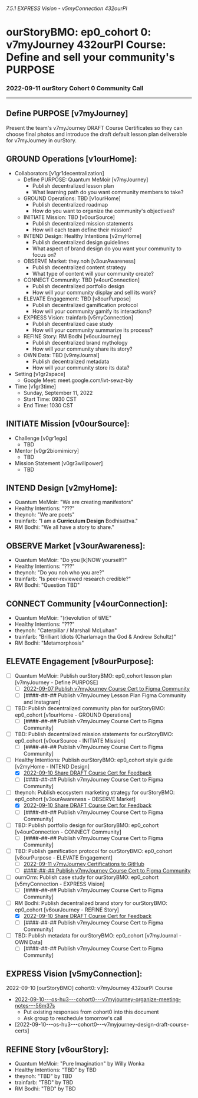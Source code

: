 ###### 7.5.1 EXPRESS Vision - v5myConnection 432ourPI
# ourStoryBMO: ep0_cohort 0: v7myJourney 432ourPI Course: Define and sell your community's PURPOSE
### 2022-09-11 ourStory Cohort 0 Community Call

---

## Define PURPOSE [v7myJourney]
Present the team's v7myJourney DRAFT Course Certificates so they can choose final photos and introduce the draft default lesson plan deliverable for v7myJourney in ourStory.

## GROUND Operations [v1ourHome]: 
- Collaborators [v1gr1decentralization]
  - Define PURPOSE: Quantum MeMoir [v7myJourney]
    - Publish decentralized lesson plan
    - What learning path do you want community members to take?
  - GROUND Operations: TBD [v1ourHome]
    - Publish decentralized roadmap
    - How do you want to organize the community's objectives?
  - INITIATE Mission: TBD [v0ourSource]
    - Publish decentralized mission statements
    - How will each team define their mission?
  - INTEND Design: Healthy Intentions [v2myHome]
    - Publish decentralized design guidelines
    - What aspect of brand design do you want your community to focus on?
  - OBSERVE Market: they.noh [v3ourAwareness]
    - Publish decentralized content strategy
    - What type of content will your community create?
  - CONNECT Community: TBD [v4ourConnection]
    - Publish decentralized portfolio design
    - How will your community display and sell its work?
  - ELEVATE Engagement: TBD [v8ourPurpose]
    - Publish decentralized gamification protocol
    - How will your community gamify its interactions?
  - EXPRESS Vision: trainfarb [v5myConnection]
    - Publish decentralized case study
    - How will your community summarize its process?
  - REFINE Story: RM Bodhi [v6ourJourney]
    - Publish decentralized brand mythology
    - How will your community share its story?
  - OWN Data: TBD [v9myJournal]
    - Publish decentralized metadata
    - How will your community store its data?
- Setting [v1gr2space]
  - Google Meet: meet.google.com/ivt-sewz-biy
- Time [v1gr3time]
  - Sunday, September 11, 2022
  - Start Time: 0930 CST
  - End Time: 1030 CST

## INITIATE Mission [v0ourSource]:
- Challenge [v0gr1ego]
  - TBD
- Mentor [v0gr2biomimicry]
  - TBD
- Mission Statement [v0gr3willpower]
  - TBD

## INTEND Design [v2myHome]:
- Quantum MeMoir: "We are creating manifestors"
- Healthy Intentions: "???"
- theynoh: "We are poets"
- trainfarb: "I am a **Curriculum Design** Bodhisattva."
- RM Bodhi: "We all have a story to share."

## OBSERVE Market [v3ourAwareness]:
- Quantum MeMoir: "Do you [k]NOW yourself?"
- Healthy Intentions: "???"
- theynoh: "Do you noh who you are?"
- trainfarb: "Is peer-reviewed research credible?"
- RM Bodhi: "Question TBD"

## CONNECT Community [v4ourConnection]:
- Quantum MeMoir: "(r)evolution of tiME"
- Healthy Intentions: "???"
- theynoh: "Caterpillar / Marshall McLuhan"
- trainfarb: "Brilliant Idiots (Charlamagn tha God & Andrew Schultz)"
- RM Bodhi: "Metamorphosis"

## ELEVATE Engagement [v8ourPurpose]:
- [ ] Quantum MeMoir: Publish ourStoryBMO: ep0_cohort lesson plan [v7myJourney - Define PURPOSE]
  - [ ] [2022-09-07 Publish v7myJourney Course Cert to Figma Community](https://www.figma.com/community/file/1149472904455285897)
  - [ ] [####-##-## Publish v7myJourney Lesson Plan Figma Community and Instagram]
- [ ] TBD: Publish decentralized community plan for ourStoryBMO: ep0_cohort [v1ourHome - GROUND Operations]
  - [ ] [####-##-## Publish v7myJourney Course Cert to Figma Community]
- [ ] TBD: Publish decentralized mission statements for ourStoryBMO: ep0_cohort [v0ourSource - INITIATE Mission]
  - [ ] [####-##-## Publish v7myJourney Course Cert to Figma Community]
- [ ] Healthy Intentions: Publish ourStoryBMO: ep0_cohort style guide [v2myHome - INTEND Design]
  - [x] [2022-09-10 Share DRAFT Course Cert for Feedback](https://github.com/trainfarb/trainfarb/blob/main/6.8.0-elevate-engagement---v8ourStory/6.8.3-game---v8gr3play/ourstory-cohort0/DRAFT-v7myjourney-432ourpi-course-cert---hi---img1-resp1-label0---1x1.png)
  - [ ] [####-##-## Publish v7myJourney Course Cert to Figma Community]
- [ ] theynoh: Publish ecosystem marketing strategy for ourStoryBMO: ep0_cohort [v3ourAwareness - OBSERVE Market]
  - [x] [2022-09-10 Share DRAFT Course Cert for Feedback](https://github.com/trainfarb/trainfarb/blob/main/6.8.0-elevate-engagement---v8ourStory/6.8.3-game---v8gr3play/ourstory-cohort0/DRAFT-v7myjourney-432ourpi-course-cert---tn---img1-resp1-label0---1x1.png)
  - [ ] [####-##-## Publish v7myJourney Course Cert to Figma Community]
- [ ] TBD: Publish portfolio design for ourStoryBMO: ep0_cohort [v4ourConnection - CONNECT Community]
  - [ ] [####-##-## Publish v7myJourney Course Cert to Figma Community]
- [ ] TBD: Publish gamification protocol for ourStoryBMO: ep0_cohort [v8ourPurpose - ELEVATE Engagement]
  - [ ] [2022-09-11 v7myJourney Certifications to GitHub](https://github.com/trainfarb/trainfarb/blob/main/6.8.0-elevate-engagement---v8ourStory/6.8.3-game---v8gr3play/huStory/v7myjourney-432ourpi-course-cert---hS-ournorm.md)
  - [ ] [####-##-## Publish v7myJourney Course Cert to Figma Community](https://www.figma.com/community/file/1150694266790360049)
- [ ] ournOrm: Publish case study for ourStoryBMO: ep0_cohort [v5myConnection - EXPRESS Vision]
  - [ ] [####-##-## Publish v7myJourney Course Cert to Figma Community]
- [ ] RM Bodhi: Publish decentralized brand story for ourStoryBMO: ep0_cohort [v6ourJourney - REFINE Story]
  - [x] [2022-09-10 Share DRAFT Course Cert for Feedback](https://github.com/trainfarb/trainfarb/blob/main/6.8.0-elevate-engagement---v8ourStory/6.8.3-game---v8gr3play/ourstory-cohort0/DRAFT-v7myjourney-432ourpi-course-cert---rmb---img1-resp1-label0---1x1.png)
  - [ ] [####-##-## Publish v7myJourney Course Cert to Figma Community]
- [ ] TBD: Publish metadata for ourStoryBMO: ep0_cohort [v7myJournal - OWN Data]
  - [ ] [####-##-## Publish v7myJourney Course Cert to Figma Community]
  
## EXPRESS Vision [v5myConnection]:
2022-09-10 [ourStoryBMO] cohort0: v7myJourney 432ourPI Course
- [2022-09-10---os-hu3---cohort0---v7myjourney-organize-meeting-notes---56m37s](https://www.loom.com/share/39724d20f31e4e3db13f86740b23694b)
  - Put existing responses from cohort0 into this document
  - Ask group to reschedule tomorrow's call
- [2022-09-10---os-hu3---cohort0---v7myjourney-design-draft-course-certs]

## REFINE Story [v6ourStory]:
- Quantum MeMoir: "Pure Imagination" by Willy Wonka
- Healthy Intentions: "TBD" by TBD
- theynoh: "TBD" by TBD
- trainfarb: "TBD" by TBD
- RM Bodhi: "TBD" by TBD

